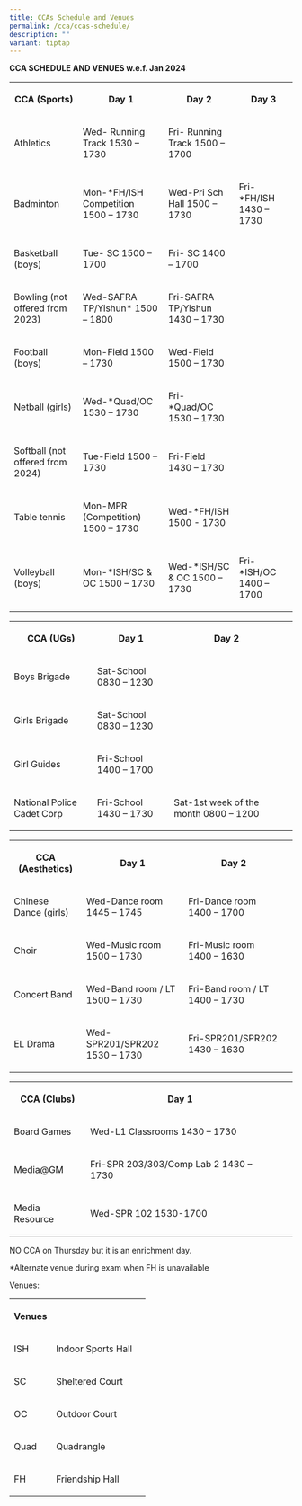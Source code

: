 ```yaml
---
title: CCAs Schedule and Venues
permalink: /cca/ccas-schedule/
description: ""
variant: tiptap
---
```

<p><strong>CCA SCHEDULE AND VENUES w.e.f. Jan 2024</strong>
</p>
<table style="minWidth: 100px">
<colgroup>
<col>
<col>
<col>
<col>
</colgroup>
<tbody>
<tr>
<th rowspan="1" colspan="1">
<p>CCA (Sports)</p>
</th>
<th rowspan="1" colspan="1">
<p>Day 1</p>
</th>
<th rowspan="1" colspan="1">
<p>Day 2</p>
</th>
<th rowspan="1" colspan="1">
<p>Day 3</p>
</th>
</tr>
<tr>
<td rowspan="1" colspan="1">
<p>Athletics</p>
</td>
<td rowspan="1" colspan="1">
<p>Wed- Running Track 1530 – 1730</p>
</td>
<td rowspan="1" colspan="1">
<p>Fri- Running Track 1500 – 1700</p>
</td>
<td rowspan="1" colspan="1">
<p></p>
</td>
</tr>
<tr>
<td rowspan="1" colspan="1">
<p>Badminton</p>
</td>
<td rowspan="1" colspan="1">
<p>Mon-*FH/ISH Competition 1500 – 1730</p>
</td>
<td rowspan="1" colspan="1">
<p>Wed-Pri Sch Hall 1500 – 1730</p>
</td>
<td rowspan="1" colspan="1">
<p>Fri-*FH/ISH 1430 – 1730</p>
</td>
</tr>
<tr>
<td rowspan="1" colspan="1">
<p>Basketball (boys)</p>
</td>
<td rowspan="1" colspan="1">
<p>Tue- SC 1500 – 1700</p>
</td>
<td rowspan="1" colspan="1">
<p>Fri- SC 1400 – 1700</p>
</td>
<td rowspan="1" colspan="1">
<p></p>
</td>
</tr>
<tr>
<td rowspan="1" colspan="1">
<p>Bowling (not offered from 2023)</p>
</td>
<td rowspan="1" colspan="1">
<p>Wed-SAFRA TP/Yishun* 1500 – 1800</p>
</td>
<td rowspan="1" colspan="1">
<p>Fri-SAFRA TP/Yishun 1430 – 1730</p>
</td>
<td rowspan="1" colspan="1">
<p></p>
</td>
</tr>
<tr>
<td rowspan="1" colspan="1">
<p>Football (boys)</p>
</td>
<td rowspan="1" colspan="1">
<p>Mon-Field 1500 – 1730</p>
</td>
<td rowspan="1" colspan="1">
<p>Wed-Field 1500 – 1730</p>
</td>
<td rowspan="1" colspan="1">
<p></p>
</td>
</tr>
<tr>
<td rowspan="1" colspan="1">
<p>Netball (girls)</p>
</td>
<td rowspan="1" colspan="1">
<p>Wed-*Quad/OC 1530 – 1730</p>
</td>
<td rowspan="1" colspan="1">
<p>Fri-*Quad/OC 1530 – 1730</p>
</td>
<td rowspan="1" colspan="1">
<p></p>
</td>
</tr>
<tr>
<td rowspan="1" colspan="1">
<p>Softball (not offered from 2024)</p>
</td>
<td rowspan="1" colspan="1">
<p>Tue-Field 1500 – 1730</p>
</td>
<td rowspan="1" colspan="1">
<p>Fri-Field 1430 – 1730</p>
</td>
<td rowspan="1" colspan="1">
<p></p>
</td>
</tr>
<tr>
<td rowspan="1" colspan="1">
<p>Table tennis</p>
</td>
<td rowspan="1" colspan="1">
<p>Mon-MPR (Competition) 1500 – 1730</p>
</td>
<td rowspan="1" colspan="1">
<p>Wed-*FH/ISH 1500 - 1730</p>
</td>
<td rowspan="1" colspan="1">
<p></p>
</td>
</tr>
<tr>
<td rowspan="1" colspan="1">
<p>Volleyball (boys)</p>
</td>
<td rowspan="1" colspan="1">
<p>Mon-*ISH/SC &amp; OC 1500 – 1730</p>
</td>
<td rowspan="1" colspan="1">
<p>Wed-*ISH/SC &amp; OC 1500 – 1730</p>
</td>
<td rowspan="1" colspan="1">
<p>Fri-*ISH/OC 1400 – 1700</p>
</td>
</tr>
</tbody>
</table>
<table style="minWidth: 100px">
<colgroup>
<col>
<col>
<col>
<col>
</colgroup>
<tbody>
<tr>
<th rowspan="1" colspan="1">
<p>CCA (UGs)</p>
</th>
<th rowspan="1" colspan="1">
<p>Day 1</p>
</th>
<th rowspan="1" colspan="1">
<p>Day 2</p>
</th>
<th rowspan="1" colspan="1">
<p></p>
</th>
</tr>
<tr>
<td rowspan="1" colspan="1">
<p>Boys Brigade</p>
</td>
<td rowspan="1" colspan="1">
<p>Sat-School 0830 – 1230</p>
</td>
<td rowspan="1" colspan="1">
<p></p>
</td>
<td rowspan="1" colspan="1">
<p></p>
</td>
</tr>
<tr>
<td rowspan="1" colspan="1">
<p>Girls Brigade</p>
</td>
<td rowspan="1" colspan="1">
<p>Sat-School 0830 – 1230</p>
</td>
<td rowspan="1" colspan="1">
<p></p>
</td>
<td rowspan="1" colspan="1">
<p></p>
</td>
</tr>
<tr>
<td rowspan="1" colspan="1">
<p>Girl Guides</p>
</td>
<td rowspan="1" colspan="1">
<p>Fri-School 1400 – 1700</p>
</td>
<td rowspan="1" colspan="1">
<p></p>
</td>
<td rowspan="1" colspan="1">
<p></p>
</td>
</tr>
<tr>
<td rowspan="1" colspan="1">
<p>National Police Cadet Corp</p>
</td>
<td rowspan="1" colspan="1">
<p>Fri-School 1430 – 1730</p>
</td>
<td rowspan="1" colspan="1">
<p>Sat-1st&nbsp;week of the month 0800 – 1200</p>
</td>
<td rowspan="1" colspan="1">
<p></p>
</td>
</tr>
</tbody>
</table>
<table style="minWidth: 100px">
<colgroup>
<col>
<col>
<col>
<col>
</colgroup>
<tbody>
<tr>
<th rowspan="1" colspan="1">
<p>CCA (Aesthetics)</p>
</th>
<th rowspan="1" colspan="1">
<p>Day 1</p>
</th>
<th rowspan="1" colspan="1">
<p>Day 2</p>
</th>
<th rowspan="1" colspan="1">
<p></p>
</th>
</tr>
<tr>
<td rowspan="1" colspan="1">
<p>Chinese Dance (girls)</p>
</td>
<td rowspan="1" colspan="1">
<p>Wed-Dance room 1445 – 1745</p>
</td>
<td rowspan="1" colspan="1">
<p>Fri-Dance room 1400 – 1700</p>
</td>
<td rowspan="1" colspan="1">
<p></p>
</td>
</tr>
<tr>
<td rowspan="1" colspan="1">
<p>Choir</p>
</td>
<td rowspan="1" colspan="1">
<p>Wed-Music room 1500 – 1730</p>
</td>
<td rowspan="1" colspan="1">
<p>Fri-Music room 1400 – 1630</p>
</td>
<td rowspan="1" colspan="1">
<p></p>
</td>
</tr>
<tr>
<td rowspan="1" colspan="1">
<p>Concert Band</p>
</td>
<td rowspan="1" colspan="1">
<p>Wed-Band room / LT 1500 – 1730</p>
</td>
<td rowspan="1" colspan="1">
<p>Fri-Band room / LT 1400 – 1730</p>
</td>
<td rowspan="1" colspan="1">
<p></p>
</td>
</tr>
<tr>
<td rowspan="1" colspan="1">
<p>EL Drama</p>
</td>
<td rowspan="1" colspan="1">
<p>Wed-SPR201/SPR202 1530 – 1730</p>
</td>
<td rowspan="1" colspan="1">
<p>Fri-SPR201/SPR202 1430 – 1630</p>
</td>
<td rowspan="1" colspan="1">
<p></p>
</td>
</tr>
</tbody>
</table>
<table style="minWidth: 100px">
<colgroup>
<col>
<col>
<col>
<col>
</colgroup>
<tbody>
<tr>
<th rowspan="1" colspan="1">
<p>CCA (Clubs)</p>
</th>
<th rowspan="1" colspan="1">
<p>Day 1</p>
</th>
<th rowspan="1" colspan="1">
<p></p>
</th>
<th rowspan="1" colspan="1">
<p></p>
</th>
</tr>
<tr>
<td rowspan="1" colspan="1">
<p>Board Games</p>
</td>
<td rowspan="1" colspan="1">
<p>Wed-L1 Classrooms 1430 – 1730</p>
</td>
<td rowspan="1" colspan="1">
<p></p>
</td>
<td rowspan="1" colspan="1">
<p></p>
</td>
</tr>
<tr>
<td rowspan="1" colspan="1">
<p>Media@GM</p>
</td>
<td rowspan="1" colspan="1">
<p>Fri-SPR 203/303/Comp Lab 2 1430 – 1730</p>
</td>
<td rowspan="1" colspan="1">
<p></p>
</td>
<td rowspan="1" colspan="1">
<p></p>
</td>
</tr>
<tr>
<td rowspan="1" colspan="1">
<p>Media Resource</p>
</td>
<td rowspan="1" colspan="1">
<p>Wed-SPR 102 1530-1700</p>
</td>
<td rowspan="1" colspan="1">
<p></p>
</td>
<td rowspan="1" colspan="1">
<p></p>
</td>
</tr>
</tbody>
</table>
<p>NO CCA on Thursday but it is an enrichment day.</p>
<p>*Alternate venue during exam when FH is unavailable</p>
<p>Venues:</p>
<table style="minWidth: 75px">
<colgroup>
<col>
<col>
<col>
</colgroup>
<tbody>
<tr>
<th rowspan="1" colspan="1">
<p>Venues</p>
</th>
<th rowspan="1" colspan="1">
<p></p>
</th>
<th rowspan="1" colspan="1">
<p></p>
</th>
</tr>
<tr>
<td rowspan="1" colspan="1">
<p>ISH</p>
</td>
<td rowspan="1" colspan="1">
<p>Indoor Sports Hall</p>
</td>
<td rowspan="1" colspan="1">
<p></p>
</td>
</tr>
<tr>
<td rowspan="1" colspan="1">
<p>SC</p>
</td>
<td rowspan="1" colspan="1">
<p>Sheltered Court</p>
</td>
<td rowspan="1" colspan="1">
<p></p>
</td>
</tr>
<tr>
<td rowspan="1" colspan="1">
<p>OC</p>
</td>
<td rowspan="1" colspan="1">
<p>Outdoor Court</p>
</td>
<td rowspan="1" colspan="1">
<p></p>
</td>
</tr>
<tr>
<td rowspan="1" colspan="1">
<p>Quad</p>
</td>
<td rowspan="1" colspan="1">
<p>Quadrangle</p>
</td>
<td rowspan="1" colspan="1">
<p></p>
</td>
</tr>
<tr>
<td rowspan="1" colspan="1">
<p>FH</p>
</td>
<td rowspan="1" colspan="1">
<p>Friendship Hall</p>
</td>
<td rowspan="1" colspan="1">
<p></p>
</td>
</tr>
</tbody>
</table>
<p></p>